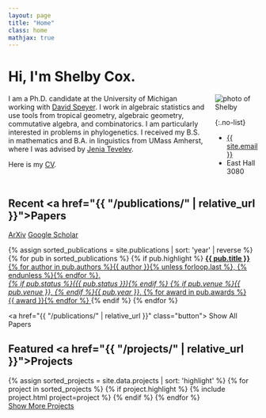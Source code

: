```yaml
---
layout: page
title: "Home"
class: home
mathjax: true
---
```


# Hi, I'm Shelby Cox.

<div class="columns" markdown="1">

<div class="intro" markdown="1">
  I am a Ph.D. candidate at the University of Michigan working with <a href="https://websites.umich.edu/~speyer">David Speyer</a>. I work in algebraic statistics and use tools from tropical geometry, algebraic geometry, commutative algebra, and combinatorics. I am particularly interested in problems in phylogenetics. I received my B.S. in mathematics and B.A. in linguistics from UMass Amherst, where I was advised by <a href="https://people.umass.edu/~tevelev">Jenia Tevelev</a>.

  Here is my <a href="/assets/cox_cv_10_31.pdf">CV</a>.
</div>

<div class="me" markdown="1">
<picture>
  <source srcset='/images/shelby-photo.jpeg' type='image/webp' />
  <img
    src='/shelby-photo.jpeg'
    alt='photo of Shelby'>
</picture>

{:.no-list}
* <a href="mailto:{{ site.email }}">{{ site.email }}</a>
* East Hall 3080
</div>

</div>

## Recent <a href="{{ "/publications/" | relative_url }}">Papers</a>
<a href="https://arxiv.org/a/cox_s_1.html"><i class="fab fa-scroll" aria-hidden="true"></i> ArXiv</a>
<a href="https://scholar.google.com/citations?user=dFznJ9gAAAAJ&hl=en&oi=ao"><i class="fab fa-google" aria-hidden="true"></i> Google Scholar</a>

<div class="featured-publications">
  {% assign sorted_publications = site.publications | sort: 'year' | reverse %}
  {% for pub in sorted_publications %}
    {% if pub.highlight %}
      <a href="{{ pub.pdf }}" class="publication">
        <strong>{{ pub.title }}</strong>
        <span class="authors">{% for author in pub.authors %}{{ author }}{% unless forloop.last %}, {% endunless %}{% endfor %}</span>.
        <br>
        <i>{% if pub.status %}({{ pub.status }}){% endif %} {% if pub.venue %}{{ pub.venue }}, {% endif %}{{ pub.year }}</i>.
        {% for award in pub.awards %}<br/><span class="award"><i class="fas fa-{% if award == "Best Paper Award" %}trophy{% else %}award{% endif %}" aria-hidden="true"></i> {{ award }}</span>{% endfor %}
      </a>
    {% endif %}
  {% endfor %}
</div>

<a href="{{ "/publications/" | relative_url }}" class="button">
  <i class="fas fa-chevron-circle-right"></i>
  Show All Papers
</a>

## Featured <a href="{{ "/projects/" | relative_url }}">Projects</a>

<div class="featured-projects">
  {% assign sorted_projects = site.data.projects | sort: 'highlight' %}
  {% for project in sorted_projects %}
    {% if project.highlight %}
      {% include project.html project=project %}
    {% endif %}
  {% endfor %}
</div>
<a href="{{ "/projects/" | relative_url }}" class="button">
  <i class="fas fa-chevron-circle-right"></i>
  Show More Projects
</a>

